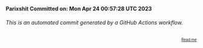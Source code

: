 **Parixshit Committed on: Mon Apr 24 00:57:28 UTC 2023** <!-- 8f1ebdb1-70c6-4615-b7b5-1fa5da26db45 -->

###### This is an automated commit generated by a GitHub Actions workflow.

<div align="right"><sub><sup><a href="https://github.com/Parixshit/AutoCommit.git">Read me</a></sup></sub></div>
